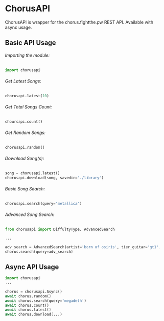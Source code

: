 # ChorusAPI
ChorusAPI is wrapper for the chorus.fightthe.pw REST API. Available with async usage.

## Basic API Usage 
###### Importing the module:
```python
import chorusapi
```
###### Get Latest Songs:
```python
chorusapi.latest(10)
```
###### Get Total Songs Count:
```python
choursapi.count()
```
###### Get Random Songs:
```python
chorusapi.random()
```
###### Download Song(s):
```python
song = chorusapi.latest()
chorusapi.download(song, savedir='./library')
```
###### Basic Song Search:
```python
chorusapi.search(query='metallica')
```
###### Advanced Song Search:
```python
from chorusapi import DiffultyType, AdvancedSearch

...

adv_search = AdvancedSearch(artist='born of osiris', tier_guitar='gt1', diff_guitar=[DifficultyType.EASY, DifficultyType.EXPERT])
chorus.search(query=adv_search)

```

## Async API Usage
```python
import chorusapi
...

chorus = chorusapi.Async()
await chorus.random()
await chorus.search(query='megadeth')
await chorus.count()
await chorus.latest()
await chorus.download(...)

```